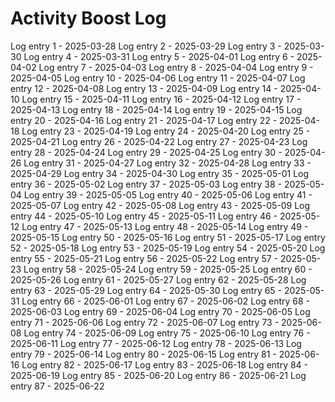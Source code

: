 # Activity Boost Log
Log entry 1 - 2025-03-28
Log entry 2 - 2025-03-29
Log entry 3 - 2025-03-30
Log entry 4 - 2025-03-31
Log entry 5 - 2025-04-01
Log entry 6 - 2025-04-02
Log entry 7 - 2025-04-03
Log entry 8 - 2025-04-04
Log entry 9 - 2025-04-05
Log entry 10 - 2025-04-06
Log entry 11 - 2025-04-07
Log entry 12 - 2025-04-08
Log entry 13 - 2025-04-09
Log entry 14 - 2025-04-10
Log entry 15 - 2025-04-11
Log entry 16 - 2025-04-12
Log entry 17 - 2025-04-13
Log entry 18 - 2025-04-14
Log entry 19 - 2025-04-15
Log entry 20 - 2025-04-16
Log entry 21 - 2025-04-17
Log entry 22 - 2025-04-18
Log entry 23 - 2025-04-19
Log entry 24 - 2025-04-20
Log entry 25 - 2025-04-21
Log entry 26 - 2025-04-22
Log entry 27 - 2025-04-23
Log entry 28 - 2025-04-24
Log entry 29 - 2025-04-25
Log entry 30 - 2025-04-26
Log entry 31 - 2025-04-27
Log entry 32 - 2025-04-28
Log entry 33 - 2025-04-29
Log entry 34 - 2025-04-30
Log entry 35 - 2025-05-01
Log entry 36 - 2025-05-02
Log entry 37 - 2025-05-03
Log entry 38 - 2025-05-04
Log entry 39 - 2025-05-05
Log entry 40 - 2025-05-06
Log entry 41 - 2025-05-07
Log entry 42 - 2025-05-08
Log entry 43 - 2025-05-09
Log entry 44 - 2025-05-10
Log entry 45 - 2025-05-11
Log entry 46 - 2025-05-12
Log entry 47 - 2025-05-13
Log entry 48 - 2025-05-14
Log entry 49 - 2025-05-15
Log entry 50 - 2025-05-16
Log entry 51 - 2025-05-17
Log entry 52 - 2025-05-18
Log entry 53 - 2025-05-19
Log entry 54 - 2025-05-20
Log entry 55 - 2025-05-21
Log entry 56 - 2025-05-22
Log entry 57 - 2025-05-23
Log entry 58 - 2025-05-24
Log entry 59 - 2025-05-25
Log entry 60 - 2025-05-26
Log entry 61 - 2025-05-27
Log entry 62 - 2025-05-28
Log entry 63 - 2025-05-29
Log entry 64 - 2025-05-30
Log entry 65 - 2025-05-31
Log entry 66 - 2025-06-01
Log entry 67 - 2025-06-02
Log entry 68 - 2025-06-03
Log entry 69 - 2025-06-04
Log entry 70 - 2025-06-05
Log entry 71 - 2025-06-06
Log entry 72 - 2025-06-07
Log entry 73 - 2025-06-08
Log entry 74 - 2025-06-09
Log entry 75 - 2025-06-10
Log entry 76 - 2025-06-11
Log entry 77 - 2025-06-12
Log entry 78 - 2025-06-13
Log entry 79 - 2025-06-14
Log entry 80 - 2025-06-15
Log entry 81 - 2025-06-16
Log entry 82 - 2025-06-17
Log entry 83 - 2025-06-18
Log entry 84 - 2025-06-19
Log entry 85 - 2025-06-20
Log entry 86 - 2025-06-21
Log entry 87 - 2025-06-22
